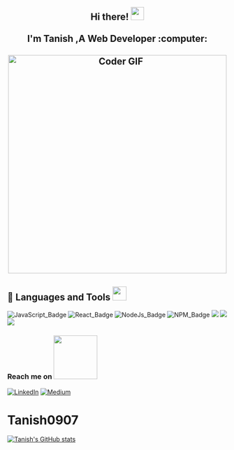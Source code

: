 <h2 align=center> 
<abc>
  <br>Hi there! <img src="https://user-images.githubusercontent.com/42378118/110234147-e3259600-7f4e-11eb-95be-0c4047144dea.gif" width="30"><br>
    <br> I'm Tanish ,A Web Developer :computer:<br>
  <br>
    <img src="https://media0.giphy.com/media/iIqmM5tTjmpOB9mpbn/giphy.gif?cid=ecf05e477pq93c3a9nl1j356kov8j0fwtksa0f95es9n2q5b&rid=giphy.gif&ct=g" alt="Coder GIF" width="500">
</abc>
</h2>

## 🚀 Languages and Tools  <img src = "https://media2.giphy.com/media/QssGEmpkyEOhBCb7e1/giphy.gif?cid=ecf05e47a0n3gi1bfqntqmob8g9aid1oyj2wr3ds3mg700bl&rid=giphy.gif" width = 32px> </h2>
![JavaScript_Badge](https://img.shields.io/badge/JavaScript-323330?style=for-the-badge&logo=javascript&logoColor=F7DF1E)
![React_Badge](https://img.shields.io/badge/React-20232A?style=for-the-badge&logo=react&logoColor=61DAFB)
![NodeJs_Badge](https://img.shields.io/badge/Node.js-339933?style=for-the-badge&logo=nodedotjs&logoColor=white)
![NPM_Badge](https://img.shields.io/badge/npm-CB3837?style=for-the-badge&logo=npm&logoColor=white)
<img src="https://img.shields.io/badge/html5%20-%23e34f26.svg?&style=for-the-badge&logo=html5&logoColor=white" />
<img src="https://img.shields.io/badge/CSS3-1572B6?&style=for-the-badge&logo=css3&logoColor=white" />
<img src="https://img.shields.io/badge/Bootstrap-563D7C?style=for-the-badge&logo=bootstrap&logoColor=white">

### Reach me on <img src='https://raw.githubusercontent.com/ShahriarShafin/ShahriarShafin/main/Assets/handshake.gif' width="100px"> </h2>
<p align="left"><a href="https://www.linkedin.com/in/tanish-sharma-0191b5266" target="_blank"><img alt="LinkedIn" src="https://img.shields.io/badge/linkedin-%230077B5.svg?&style=for-the-badge&logo=linkedin&logoColor=white" /></a>
  <a href="mailto:sharmatanish0907@gmail.com" target="_blank"><img alt="Medium" src="https://img.shields.io/badge/Gmail-D14836?style=for-the-badge&logo=gmail&logoColor=white" /></a>
  
  
# Tanish0907

[![Tanish's GitHub stats](https://github-readme-stats.vercel.app/api?username=Tanish0907&show_icons=true&theme=radical)](https://github.com/anuraghazra/github-readme-stats)
